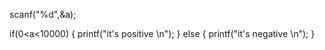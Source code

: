 scanf("%d",&a);

if(0<a<10000)
{
printf("it's positive \n");
}
else
{
printf("it's negative \n");
}
